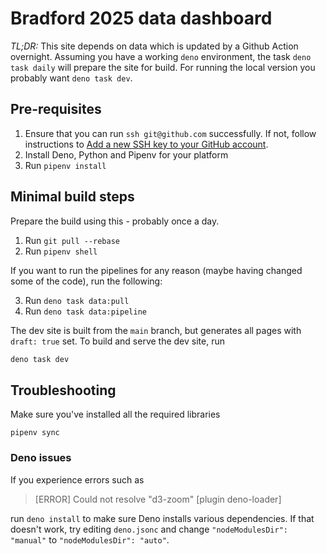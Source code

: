 # Bradford 2025 data dashboard

_TL;DR:_ This site depends on data which is updated by a Github Action overnight.
Assuming you have a working `deno` environment, the task `deno task daily` will prepare the site for build.
For running the local version you probably want `deno task dev`.

## Pre-requisites

1. Ensure that you can run `ssh git@github.com` successfully. If not, follow
   instructions to
   [Add a new SSH key to your GitHub account](https://docs.github.com/en/authentication/connecting-to-github-with-ssh/adding-a-new-ssh-key-to-your-github-account).
2. Install Deno, Python and Pipenv for your platform
3. Run `pipenv install`

## Minimal build steps

Prepare the build using this - probably once a day.

1. Run `git pull --rebase`
2. Run `pipenv shell`

If you want to run the pipelines for any reason (maybe having changed some of the code), run the following:

3. Run `deno task data:pull`
4. Run `deno task data:pipeline`

The dev site is built from the `main` branch, but generates all pages with
`draft: true` set. To build and serve the dev site, run

```sh
deno task dev
```

## Troubleshooting

Make sure you've installed all the required libraries

```
pipenv sync
```

### Deno issues

If you experience errors such as 

> [ERROR] Could not resolve "d3-zoom" [plugin deno-loader]

run `deno install` to make sure Deno installs various dependencies. If that doesn't work, try editing `deno.jsonc` and change `"nodeModulesDir": "manual"` to `"nodeModulesDir": "auto"`.


